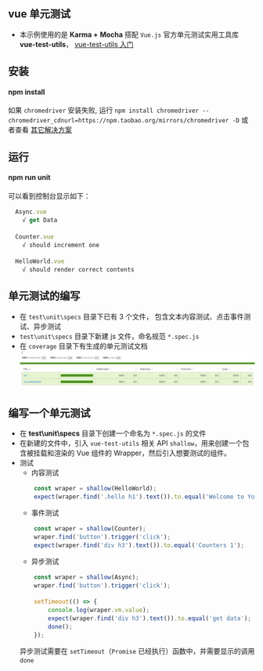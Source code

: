 ## vue 单元测试

- 本示例使用的是 **Karma +**  **Mocha**  搭配 `Vue.js` 官方单元测试实用工具库 **vue-test-utils**， [vue-test-utils 入门](https://vue-test-utils.vuejs.org/zh/)


## 安装
#### npm install
如果 `chromedriver` 安装失败, 运行 `npm install chromedriver --chromedriver_cdnurl=https://npm.taobao.org/mirrors/chromedriver -D` 或者查看 [其它解决方案](https://www.npmjs.com/package/chromedriver)

## 运行
#### npm run unit

可以看到控制台显示如下：
```javascript
  Async.vue
    √ get Data

  Counter.vue
    √ should increment one

  HelloWorld.vue
    √ should render correct contents
```

## 单元测试的编写
- 在 `test\unit\specs` 目录下已有 3 个文件， 包含文本内容测试、点击事件测试、异步测试
- `test\unit\specs` 目录下新建 js 文件，命名规范 `*.spec.js`
- 在 `coverage` 目录下有生成的单元测试文档
![coverage.png](https://github.com/Slice-dd/vue-karme-test/raw/master/src/assets/coverage.png)

## 编写一个单元测试
- 在 **test\unit\specs** 目录下创建一个命名为 `*.spec.js` 的文件
- 在新建的文件中，引入 `vue-test-utils` 相关 API `shallow`，用来创建一个包含被挂载和渲染的 Vue 组件的 Wrapper，然后引入想要测试的组件。
- 测试
    - 内容测试
    ```javascript
        const wraper = shallow(HelloWorld);
        expect(wraper.find('.hello h1').text()).to.equal('Welcome to Your Vue.js App');
    ```
    - 事件测试
    ```javascript
        const wraper = shallow(Counter);
        wraper.find('button').trigger('click');
        expect(wraper.find('div h3').text()).to.equal('Counters 1');
    ```
    - 异步测试
    ```javascript
        const wraper = shallow(Async);
        wraper.find('button').trigger('click');
        
        setTimeout(() => {
            console.log(wraper.vm.value);
            expect(wraper.find('div h3').text()).to.equal('get data');
            done();
        });
    ```
    异步测试需要在 `setTimeout`（`Promise` 已经执行）函数中，并需要显示的调用 `done`





